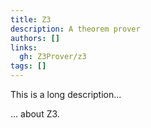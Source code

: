 ```yaml
---
title: Z3
description: A theorem prover
authors: []
links:
  gh: Z3Prover/z3
tags: []
---
```


This is a long description...
<!--more-->
... about Z3.
